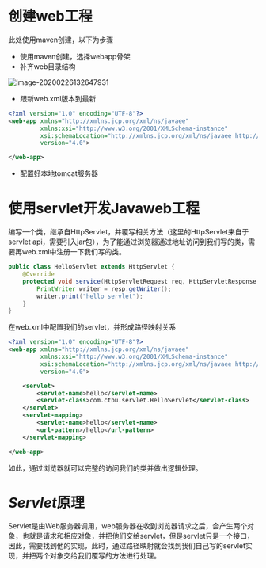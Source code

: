 # 创建web工程

此处使用maven创建，以下为步骤

- 使用maven创建，选择webapp骨架
- 补齐web目录结构

![image-20200226132647931](C:\Users\xiaopu\AppData\Roaming\Typora\typora-user-images\image-20200226132647931.png)

- 跟新web.xml版本到最新

```xml
<?xml version="1.0" encoding="UTF-8"?>
<web-app xmlns="http://xmlns.jcp.org/xml/ns/javaee"
         xmlns:xsi="http://www.w3.org/2001/XMLSchema-instance"
         xsi:schemaLocation="http://xmlns.jcp.org/xml/ns/javaee http://xmlns.jcp.org/xml/ns/javaee/web-app_4_0.xsd"
         version="4.0">

</web-app>
```

- 配置好本地tomcat服务器

# 使用servlet开发Javaweb工程

编写一个类，继承自HttpServlet，并覆写相关方法（这里的HttpServlet来自于servlet api，需要引入jar包），为了能通过浏览器通过地址访问到我们写的类，需要再web.xml中注册一下我们写的类。

```java
public class HelloServlet extends HttpServlet {
    @Override
    protected void service(HttpServletRequest req, HttpServletResponse resp) throws ServletException, IOException {
        PrintWriter writer = resp.getWriter();
        writer.print("hello servlet");
    }
}
```

在web.xml中配置我们的servlet，并形成路径映射关系

```xml
<?xml version="1.0" encoding="UTF-8"?>
<web-app xmlns="http://xmlns.jcp.org/xml/ns/javaee"
         xmlns:xsi="http://www.w3.org/2001/XMLSchema-instance"
         xsi:schemaLocation="http://xmlns.jcp.org/xml/ns/javaee http://xmlns.jcp.org/xml/ns/javaee/web-app_4_0.xsd"
         version="4.0">

    <servlet>
        <servlet-name>hello</servlet-name>
        <servlet-class>com.ctbu.servlet.HelloServlet</servlet-class>
    </servlet>
    <servlet-mapping>
        <servlet-name>hello</servlet-name>
        <url-pattern>/hello</url-pattern>
    </servlet-mapping>

</web-app>
```

如此，通过浏览器就可以完整的访问我们的类并做出逻辑处理。

# ***Servlet***原理

Servlet是由Web服务器调用，web服务器在收到浏览器请求之后，会产生两个对象，也就是请求和相应对象，并把他们交给servlet，但是servlet只是一个接口，因此，需要找到他的实现，此时，通过路径映射就会找到我们自己写的servlet实现，并把两个对象交给我们覆写的方法进行处理。

